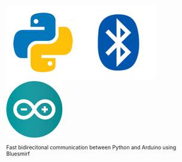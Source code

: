 <img src=media/python2.png width=200 align="left">
<img src=media/bluetooth2.png width=200>
<img src=media/arduino.png width=150>

Fast bidirecitonal communication between Python and Arduino using Bluesmirf
